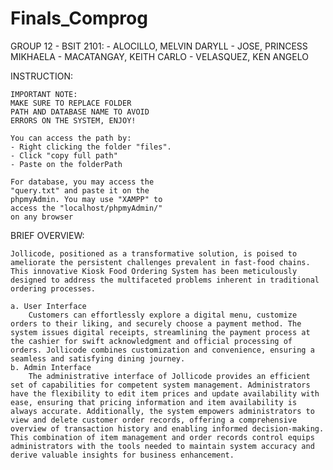 # Finals_Comprog


 GROUP 12 - BSIT 2101:
    - ALOCILLO, MELVIN DARYLL
    - JOSE, PRINCESS MIKHAELA
    - MACATANGAY, KEITH CARLO
    - VELASQUEZ, KEN ANGELO

INSTRUCTION:

    IMPORTANT NOTE: 
    MAKE SURE TO REPLACE FOLDER
    PATH AND DATABASE NAME TO AVOID
    ERRORS ON THE SYSTEM, ENJOY!

    You can access the path by:
    - Right clicking the folder "files".
    - Click "copy full path"
    - Paste on the folderPath

    For database, you may access the
    "query.txt" and paste it on the 
    phpmyAdmin. You may use "XAMPP" to
    access the "localhost/phpmyAdmin/"
    on any browser


BRIEF OVERVIEW:

    Jollicode, positioned as a transformative solution, is poised to ameliorate the persistent challenges prevalent in fast-food chains. This innovative Kiosk Food Ordering System has been meticulously designed to address the multifaceted problems inherent in traditional ordering processes.

    a. User Interface
        Customers can effortlessly explore a digital menu, customize orders to their liking, and securely choose a payment method. The system issues digital receipts, streamlining the payment process at the cashier for swift acknowledgment and official processing of orders. Jollicode combines customization and convenience, ensuring a seamless and satisfying dining journey.
    b. Admin Interface
        The administrative interface of Jollicode provides an efficient set of capabilities for competent system management. Administrators have the flexibility to edit item prices and update availability with ease, ensuring that pricing information and item availability is always accurate. Additionally, the system empowers administrators to view and delete customer order records, offering a comprehensive overview of transaction history and enabling informed decision-making. This combination of item management and order records control equips administrators with the tools needed to maintain system accuracy and derive valuable insights for business enhancement.





